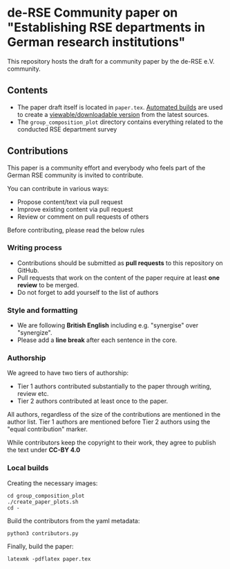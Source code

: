 # de-RSE Community paper on "Establishing RSE departments in German research institutions"

This repository hosts the draft for a community paper by the de-RSE e.V. community.

## Contents

* The paper draft itself is located in `paper.tex`. [Automated builds](https://github.com/DE-RSE/2023_paper-RSE-groups/actions) are used to create a [viewable/downloadable version](https://de-rse.org/2023_paper-RSE-groups/paper.pdf) from the latest sources.
* The `group_composition_plot` directory contains everything related to the conducted RSE department survey

## Contributions

This paper is a community effort and everybody who feels part of the German RSE community
is invited to contribute.

You can contribute in various ways:

* Propose content/text via pull request
* Improve existing content via pull request
* Review or comment on pull requests of others

Before contributing, please read the below rules

### Writing process

* Contributions should be submitted as **pull requests** to this repository on GitHub.
* Pull requests that work on the content of the paper require at least **one review** to be merged.
* Do not forget to add yourself to the list of authors

### Style and formatting

* We are following **British English** including e.g. "synergise" over "synergize".
* Please add a **line break** after each sentence in the core.

### Authorship

We agreed to have two tiers of authorship:

* Tier 1 authors contributed substantially to the paper through writing, review etc.
* Tier 2 authors contributed at least once to the paper.

All authors, regardless of the size of the contributions are mentioned in the author list.
Tier 1 authors are mentioned before Tier 2 authors using the "equal contribution" marker.

While contributors keep the copyright to their work, they agree to publish the text under **CC-BY 4.0**

### Local builds

Creating the necessary images:
```
cd group_composition_plot
./create_paper_plots.sh
cd -
```

Build the contributors from the yaml metadata:
```
python3 contributors.py
```

Finally, build the paper:
```
latexmk -pdflatex paper.tex
```
